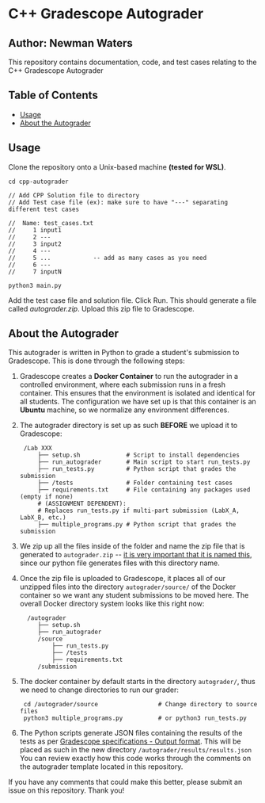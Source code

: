 # C++ Gradescope Autograder
## Author: Newman Waters

This repository contains documentation, code, and test cases relating to the C++ Gradescope Autograder
## Table of Contents
- [Usage](#usage)
- [About the Autograder](#about-cop3502c-autograder)

## Usage
Clone the repository onto a Unix-based machine **(tested for WSL)**.
```
cd cpp-autograder

// Add CPP Solution file to directory
// Add Test case file (ex): make sure to have "---" separating different test cases

//  Name: test_cases.txt
//     1 input1
//     2 ---
//     3 input2
//     4 ---
//     5 ...            -- add as many cases as you need
//     6 ---
//     7 inputN

python3 main.py
```

Add the test case file and solution file. Click Run.
This should generate a file called *autograder.zip*. 
Upload this zip file to Gradescope.
  
## About the Autograder
This autograder is written in Python to grade a student's submission to Gradescope. This is done through the following steps:

1. Gradescope creates a **Docker Container** to run the autograder in a controlled environment, where each submission runs in a fresh container. This ensures that the environment is isolated and identical for all students. The configuration we have set up is that this container is an **Ubuntu** machine, so we normalize any environment differences.
2. The autograder directory is set up as such **BEFORE** we upload it to Gradescope:
    
        /Lab XXX
            ├── setup.sh             # Script to install dependencies
            ├── run_autograder       # Main script to start run_tests.py
            ├── run_tests.py         # Python script that grades the submission
            ├── /tests               # Folder containing test cases
            ├── requirements.txt     # File containing any packages used (empty if none)
            # (ASSIGNMENT DEPENDENT):
            # Replaces run_tests.py if multi-part submission (LabX_A, LabX_B, etc.)
            ├── multiple_programs.py # Python script that grades the submission
3. We zip up all the files inside of the folder and name the zip file that is generated to `autograder.zip` -- <ins>it is very important that it is named this</ins>, since our python file generates files with this directory name.
4. Once the zip file is uploaded to Gradescope, it places all of our unzipped files into the directory `autograder/source/` of the Docker container so we want any student submissions to be moved here. The overall Docker directory system looks like this right now:

         /autograder
            ├── setup.sh             
            ├── run_autograder       
            /source
                ├── run_tests.py         
                ├── /tests               
                ├── requirements.txt
            /submission

6. The docker container by default starts in the directory `autograder/`, thus we need to change directories to run our grader:

        cd /autograder/source                 # Change directory to source files
        python3 multiple_programs.py          # or python3 run_tests.py

7. The Python scripts generate JSON files containing the results of the tests as per [Gradescope specifications - Output format](https://gradescope-autograders.readthedocs.io/en/latest/specs/). This will be placed as such in the new directory `/autograder/results/results.json` You can review exactly how this code works through the comments on the autograder template located in this repository. 

If you have any comments that could make this better, please submit an issue on this repository. Thank you!
